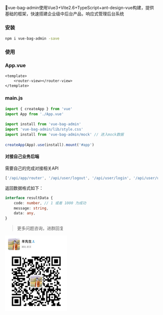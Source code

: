 🎉vue-bag-admin使用Vue3+Vite2.6+TypeScript+ant-design-vue构建，提供基础的框架，快速搭建企业级中后台产品，响应式管理后台系统

### 安装

```bash
npm i vue-bag-admin -save
```

### 使用

### App.vue

```vue
<template>
    <router-view></router-view>
</template>
```

### main.js
```typescript
import { createApp } from 'vue'
import App from './App.vue'

import install from 'vue-bag-admin'
import 'vue-bag-admin/lib/style.css'
import install from 'vue-bag-admin/mock' // 进入mock数据

createApp(App).use(install).mount('#app')
```

#### 对接自己业务后端

需要自己的完成对接相关API

```javascript
['/api/app/router', '/api/user/logout', '/api/user/login', '/api/user/userinfo'] 
```

返回数据格式如下：

```typescript
interface resultData {
    code: number, // 1 或者 1000 为成功
    message: string,
    data: any,
}
```


>更多问题咨询，进群回复

![./wx.jpg](./wx.jpg)

